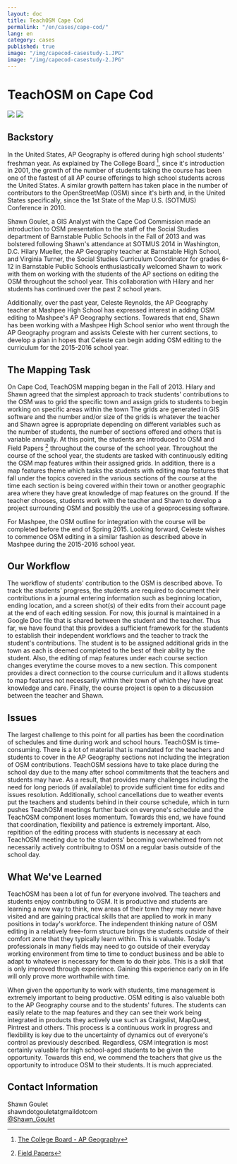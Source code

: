 ```yaml
---
layout: doc
title: TeachOSM Cape Cod
permalink: "/en/cases/cape-cod/"
lang: en
category: cases
published: true
image: "/img/capecod-casestudy-1.JPG"
image: "/img/capecod-casestudy-2.JPG"
---
```

# TeachOSM on Cape Cod
<img src="/img/capecod-casestudy-1.JPG" />
<img src="/img/capecod-casestudy-2.JPG" />

## Backstory
In the United States, AP Geography is offered during high school students' freshman year.  As explained by The College Board [^1], since it's introduction in 2001, the growth of the number of students taking the course has been one of the
fastest of all AP course offerings to high school students across the United States.  A similar growth pattern has taken place in the number of contributors to the OpenStreetMap (OSM) since it's birth and, in the United States specifically,
since the 1st State of the Map U.S. (SOTMUS) Conference in 2010.

Shawn Goulet, a GIS Analyst with the Cape Cod Commission made an introduction to OSM presentation to the staff of the Social Studies department of Barnstable Public Schools in the Fall of 2013 and was bolstered following Shawn's attendance at
SOTMUS 2014 in Washington, D.C.  Hilary Mueller, the AP Geography teacher at Barnstable High School, and Virginia Turner, the Social Studies Curriculum Coordinator for grades 6-12 in Barnstable Public Schools enthusiastically welcomed Shawn to
work with them on working with the students of the AP sections on editing the OSM throughout the school year.  This collaboration with Hilary and her students has continued over the past 2 school years.

Additionally, over the past year, Celeste Reynolds, the AP Geography teacher at Mashpee High School has expressed interest in adding OSM editing to Mashpee's AP Geography sections.  Towareds that end, Shawn has been working with a
Mashpee High School senior who went through the AP Geography program and assists Celeste with her current sections, to develop a plan in hopes that Celeste can begin adding OSM editing to the curriculum for the 2015-2016 school year.

## The Mapping Task
On Cape Cod, TeachOSM mapping began in the Fall of 2013.  Hilary and Shawn agreed that the simplest approach to track students' contributions to the OSM was to grid the specific town and assign grids to students to begin working on
specific areas within the town  The grids are generated in GIS software and the number and/or size of the grids is whatever the teacher and Shawn agree is appropriate depending on different variables such as the number of students, the
number of sections offered and others that is variable annually.  At this point, the students are introduced to OSM and Field Papers [^2] throughout the course of the school year.  Throughout the course of the school year, the students
are tasked with continuously editing the OSM map features within their assigned grids.  In addition, there is a map features theme which tasks the students with editing map features that fall under the topics covered in the various
sections of the course at the time each section is being covered within their town or another geographic area where they have great knowledge of map features on the ground.  If the teacher chooses, students work with the teacher and Shawn to
develop a project surrounding OSM and possibly the use of a geoprocessing software.

For Mashpee, the OSM outline for integration with the course will be completed before the end of Spring 2015.  Looking forward, Celeste wishes to commence OSM editing in a similar fashion as described above in Mashpee during the 2015-2016
school year.

## Our Workflow
The workflow of students' contribution to the OSM is described above.  To track the students' progress, the students are required to document their contributions in a journal entering information such as beginning location, ending location,
and a screen shot(s) of their edits from their account page at the end of each editing session.  For now, this journal is maintained in a Google Doc file that is shared between the student and the teacher.  Thus far, we have found that
this provides a sufficient framework for the students to establish their independent workflows and the teacher to track the student's contributions.  The student is to be assigned additional grids in the town as each is deemed completed to the
best of their ability by the student.  Also, the editing of map features under each course section changes everytime the course moves to a new section.  This component provides a direct connection to the course curriculum and it allows
students to map features not necessarily within their town of which they have great knowledge and care.  Finally, the course project is open to a discussion between the teacher and Shawn.

## Issues
The largest challenge to this point for all parties has been the coordination of schedules and time during work and school hours.  TeachOSM is time-consuming.  There is a lot of material that is mandated for the teachers and students to cover
in the AP Geography sections not including the integration of OSM contributions.  TeachOSM sessions have to take place during the school day due to the many after school commitments that the teachers and students may have.  As a result, that
provides many challenges including the need for long periods (if avalailable) to provide sufficient time for edits and issues resolution.  Additionally, school cancellations due to weather events put the teachers and students behind in their
course schedule, which in turn pushes TeachOSM meetings further back on everyone's schedule and the TeachOSM component loses momentum.  Towards this end, we have found that coordination, flexibility and patience is extremely important.  Also,
repitition of the editing process with students is necessary at each TeachOSM meeting due to the students' becoming overwhelmed from not necessarily actively contribuitng to OSM on a regular basis outside of the school day.

## What We've Learned
TeachOSM has been a lot of fun for everyone involved.  The teachers and students enjoy contributing to OSM.  It is productive and students are learning a new way to think, new areas of their town they may never have visited and are gaining
practical skills that are applied to work in many positions in today's workforce.  The independent thinking nature of OSM editing in a relatively free-form structure brings the students outside of their comfort zone that they typically learn
within.  This is valuable.  Today's professionals in many fields may need to go outside of their everyday working environment from time to time to conduct business and be able to adapt to whatever is necessary for them to do their jobs.  This
is a skill that is only improved through experience.  Gaining this experience early on in life will only prove more worthwhile with time.

When given the opportunity to work with students, time management is extremely important to being productive.  OSM editing is also valuable both to the AP Geography course and to the students' futures.  The students can easily relate to the
map features and they can see their work being integrated in products they actively use such as Craigslist, MapQuest, Pintrest and others.  This process is a continuous work in progress and flexibility is key due to the uncertainty of
dynamics out of everyone's control as previously described.  Regardless, OSM integration is most certainly valuable for high school-aged students to be given the opportunity.  Towards this end, we commend the teachers that give us the
opportunity to introduce OSM to their students.  It is much appreciated.

## Contact Information
Shawn Goulet   
shawndotgouletatgmaildotcom   
[@Shawn_Goulet](https://twitter.com/Shawn_Goulet)   

[^1]: [The College Board - AP Geography](http://apcentral.collegeboard.com/apc/members/courses/teachers_corner/220797.html)   
[^2]: [Field Papers](http://fieldpapers.org/)
